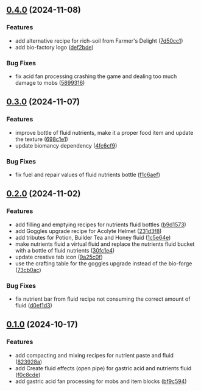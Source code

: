 ## [0.4.0](https://github.com/Elenterius/Bio-Factory/compare/1.20.1-v0.3.0...1.20.1-v0.4.0) (2024-11-08)


### Features

* add alternative recipe for rich-soil from Farmer's Delight ([7d50cc1](https://github.com/Elenterius/Bio-Factory/commit/7d50cc1328c98c34a4a43cb8eefcb23fcb091988))
* add bio-factory logo ([def2bde](https://github.com/Elenterius/Bio-Factory/commit/def2bde218f5f4b42d06df034901fd6f06e91020))


### Bug Fixes

* fix acid fan processing crashing the game and dealing too much damage to mobs ([5899316](https://github.com/Elenterius/Bio-Factory/commit/58993164e285be63d0e8cf0286a42cb3c32f344f))

## [0.3.0](https://github.com/Elenterius/Bio-Factory/compare/1.20.1-v0.2.0...1.20.1-v0.3.0) (2024-11-07)


### Features

* improve bottle of fluid nutrients, make it a proper food item and update the texture ([698c1e1](https://github.com/Elenterius/Bio-Factory/commit/698c1e180c300e5194c91cb40cad785317d33d50))
* update biomancy dependency ([4fc6cf9](https://github.com/Elenterius/Bio-Factory/commit/4fc6cf921a2565f1a725391f51c9beed46b7732e))


### Bug Fixes

* fix fuel and repair values of fluid nutrients bottle ([f1c6aef](https://github.com/Elenterius/Bio-Factory/commit/f1c6aef1c4a850555b830ccd23c63dbe93c9ca3c))

## [0.2.0](https://github.com/Elenterius/Bio-Factory/compare/1.20.1-v0.1.0...1.20.1-v0.2.0) (2024-11-02)


### Features

* add filling and emptying recipes for nutrients fluid bottles ([b9d1573](https://github.com/Elenterius/Bio-Factory/commit/b9d15737e03165a2c5717259d1c8c5035ce68ac1))
* add Goggles upgrade recipe for Acolyte Helmet ([231d3f8](https://github.com/Elenterius/Bio-Factory/commit/231d3f8e485f4b0015291baad99222534940b54b))
* add tributes for Potion, Builder Tea and Honey fluid ([1c5e64e](https://github.com/Elenterius/Bio-Factory/commit/1c5e64e5608f699947429a9e126b4d19b3c551be))
* make nutrients fluid a virtual fluid and replace the nutrients fluid bucket with a bottle of fluid nutrients ([30fc1e4](https://github.com/Elenterius/Bio-Factory/commit/30fc1e4c19be2fec615beb710169ab688719825f))
* update creative tab icon ([9a25c0f](https://github.com/Elenterius/Bio-Factory/commit/9a25c0f4627b098300db24362b006af85b34c3ca))
* use the crafting table for the goggles upgrade instead of the bio-forge ([73cb0ac](https://github.com/Elenterius/Bio-Factory/commit/73cb0ac3d93a08ce2c29f0c7e094709430a59e7b))


### Bug Fixes

* fix nutrient bar from fluid recipe not consuming the correct amount of fluid ([d0ef1d3](https://github.com/Elenterius/Bio-Factory/commit/d0ef1d3a3bc96ff9c269df36ac919b1d0dd48aee))

## [0.1.0](https://github.com/Elenterius/Bio-Factory/compare/823928a6d7ca83f16901e2b561aa35561ab74b88...1.20.1-v0.1.0) (2024-10-17)


### Features

* add compacting and mixing recipes for nutrient paste and fluid ([823928a](https://github.com/Elenterius/Bio-Factory/commit/823928a6d7ca83f16901e2b561aa35561ab74b88))
* add Create fluid effects (open pipe) for gastric acid and nutrients fluid ([f0c8cde](https://github.com/Elenterius/Bio-Factory/commit/f0c8cdef54793deaa8f222180983ff0ea4193b8d))
* add gastric acid fan processing for mobs and item blocks ([bf9c594](https://github.com/Elenterius/Bio-Factory/commit/bf9c59413300cdc9b12aeae07ea048fe0804de6b))

